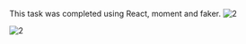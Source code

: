 This task was completed using React, moment and faker.
![2](https://user-images.githubusercontent.com/32257754/92490659-e7970f00-f1b6-11ea-89b4-8ac8725c215e.PNG)

![2](https://user-images.githubusercontent.com/32257754/92490842-1d3bf800-f1b7-11ea-974c-1817ff6aae6a.PNG)


